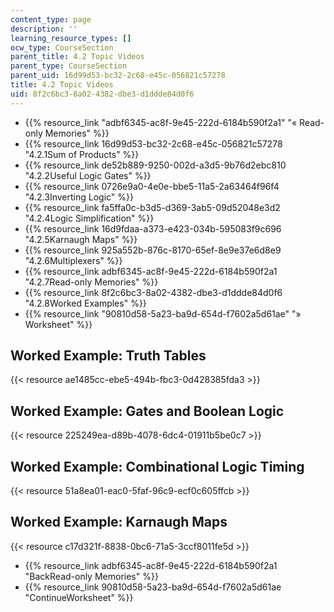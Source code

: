 ```yaml
---
content_type: page
description: ''
learning_resource_types: []
ocw_type: CourseSection
parent_title: 4.2 Topic Videos
parent_type: CourseSection
parent_uid: 16d99d53-bc32-2c68-e45c-056821c57278
title: 4.2 Topic Videos
uid: 8f2c6bc3-8a02-4382-dbe3-d1ddde84d0f6
---
```


*   {{% resource_link "adbf6345-ac8f-9e45-222d-6184b590f2a1" "« Read-only Memories" %}}
*   {{% resource_link 16d99d53-bc32-2c68-e45c-056821c57278 "4.2.1Sum of Products" %}}
*   {{% resource_link de52b889-9250-002d-a3d5-9b76d2ebc810 "4.2.2Useful Logic Gates" %}}
*   {{% resource_link 0726e9a0-4e0e-bbe5-11a5-2a63464f96f4 "4.2.3Inverting Logic" %}}
*   {{% resource_link fa5ffa0c-b3d5-d369-3ab5-09d52048e3d2 "4.2.4Logic Simplification" %}}
*   {{% resource_link 16d9fdaa-a373-e423-034b-595083f9c696 "4.2.5Karnaugh Maps" %}}
*   {{% resource_link 925a552b-876c-8170-65ef-8e9e37e6d8e9 "4.2.6Multiplexers" %}}
*   {{% resource_link adbf6345-ac8f-9e45-222d-6184b590f2a1 "4.2.7Read-only Memories" %}}
*   {{% resource_link 8f2c6bc3-8a02-4382-dbe3-d1ddde84d0f6 "4.2.8Worked Examples" %}}
*   {{% resource_link "90810d58-5a23-ba9d-654d-f7602a5d61ae" "» Worksheet" %}}

Worked Example: Truth Tables
----------------------------

{{< resource ae1485cc-ebe5-494b-fbc3-0d428385fda3 >}}

Worked Example: Gates and Boolean Logic
---------------------------------------

{{< resource 225249ea-d89b-4078-6dc4-01911b5be0c7 >}}

Worked Example: Combinational Logic Timing
------------------------------------------

{{< resource 51a8ea01-eac0-5faf-96c9-ecf0c605ffcb >}}

Worked Example: Karnaugh Maps
-----------------------------

{{< resource c17d321f-8838-0bc6-71a5-3ccf8011fe5d >}}

*   {{% resource_link adbf6345-ac8f-9e45-222d-6184b590f2a1 "BackRead-only Memories" %}}
*   {{% resource_link 90810d58-5a23-ba9d-654d-f7602a5d61ae "ContinueWorksheet" %}}